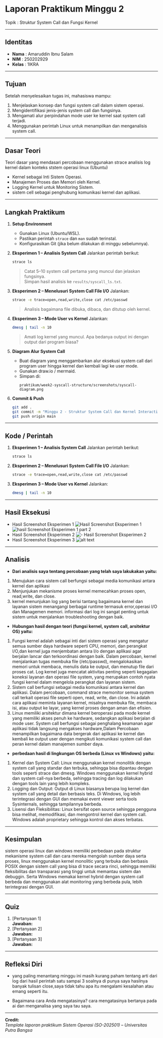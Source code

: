 
# Laporan Praktikum Minggu 2
Topik : Struktur System Call dan Fungsi Kernel

---

## Identitas
- **Nama**  : Amaruddin Ibnu Salam  
- **NIM**   : 250202929
- **Kelas** : 1IKRA

---

## Tujuan
Setelah menyelesaikan tugas ini, mahasiswa mampu:
1. Menjelaskan konsep dan fungsi system call dalam sistem operasi.
2. Mengidentifikasi jenis-jenis system call dan fungsinya.
3. Mengamati alur perpindahan mode user ke kernel saat system call terjadi.
4. Menggunakan perintah Linux untuk menampilkan dan menganalisis system call.
---

## Dasar Teori
Teori dasar yang mendasari percobaan menggunakan strace analisis log kernel dalam konteks ststem operasi linux (Ubuntu)
- Kernel sebagai Inti Sistem Operasi.
- Manajemen Proses dan Memori oleh Kernel.
- Logging Kernel untuk Monitoring Sistem.
- sistem cell sebagai penghubung komunikasi  kernel dan aplikasi.

---

## Langkah Praktikum
1. **Setup Environment**
   - Gunakan Linux (Ubuntu/WSL).
   - Pastikan perintah `strace` dan `man` sudah terinstal.
   - Konfigurasikan Git (jika belum dilakukan di minggu sebelumnya).

2. **Eksperimen 1 – Analisis System Call**
   Jalankan perintah berikut:
   ```bash
   strace ls
   ```
   > Catat 5–10 system call pertama yang muncul dan jelaskan fungsinya.  
   Simpan hasil analisis ke `results/syscall_ls.txt`.

3. **Eksperimen 2 – Menelusuri System Call File I/O**
   Jalankan:
   ```bash
   strace -e trace=open,read,write,close cat /etc/passwd
   ```
   > Analisis bagaimana file dibuka, dibaca, dan ditutup oleh kernel.

4. **Eksperimen 3 – Mode User vs Kernel**
   Jalankan:
   ```bash
   dmesg | tail -n 10
   ```
   > Amati log kernel yang muncul. Apa bedanya output ini dengan output dari program biasa?

5. **Diagram Alur System Call**
   - Buat diagram yang menggambarkan alur eksekusi system call dari program user hingga kernel dan kembali lagi ke user mode.
   - Gunakan draw.io / mermaid.
   - Simpan di:
     ```
     praktikum/week2-syscall-structure/screenshots/syscall-diagram.png
     ```

6. **Commit & Push**
   ```bash
   git add .
   git commit -m "Minggu 2 - Struktur System Call dan Kernel Interaction"
   git push origin main
   ```

---

## Kode / Perintah
1. **Eksperimen 1 – Analisis System Call**
   Jalankan perintah berikut:
   ```bash
   strace ls
   ```
2. **Eksperimen 2 – Menelusuri System Call File I/O**
   Jalankan:
   ```bash
   strace -e trace=open,read,write,close cat /etc/passwd
   ```

3. **Eksperimen 3 – Mode User vs Kernel**
   Jalankan:
   ```bash
   dmesg | tail -n 10
   ```
---

## Hasil Eksekusi
- Hasil Screenshot Eksperimen 1
![ Hasil Screenshot Eksperimen 1](<command strace ls.png>)
![hasil Screenshot Eksperimen 1 part 2](<command strace ls 2.png>)
- Hasil Screenshot Eksperimen 2
![- Hasil Screenshot Eksperimen 2](<command strace -e trace=open,read,write,close cat etcpasswd.png>)
- Hasil Screenshot Eksperimen 3
![alt text](<dmesg  tail -n 10.png>)
---

## Analisis
- **Dari analisis saya tentang percobaan yang telah saya lakukakan yaitu:**
1. Menujukan cara sistem call berfungsi sebagai media komunikasi antara kernel dan aplikasi 
2. Menjunjukan mekanisme proses kernel memecahkan proses open, read,write, dan close.
3. kernel menunjukan log  yang berisi tantang bagaimana kernel dan layanan sistem menangangi berbagai runtime termasuk error,operasi I/O dan Managemen memori. informasi dari log ini sangat penting untuk sistem untuk menjalankan troubleshooting dengan baik.

- **Hubungan hasil dengan teori (fungsi kernel, system call, arsitektur OS) yaitu:**
1. Fungsi kernel adalah sebagai inti dari sistem operasi yang mengatur semua sumber daya hardware seperti CPU, memori, dan perangkat I/O,dan kernel juga menjembatan antara I/o dengan aplikasi agar berjalan lancar dan terkoordinasi dengan baik. Dalam percobaan, kernel menjalankan tugas membuka file (/etc/passwd), mengalokasikan memori untuk membaca, menulis data ke output, dan menutup file dari proses cat. Log kernel juga mencatat aktivitas penting seperti kegagalan koneksi layanan dan operasi file system, yang merupakan contoh nyata fungsi kernel dalam mengelola perangkat dan layanan sistem.
2. Sistem call berfungsi sebagai media komunikasi antara kernel dan aplikasi. Dalam percobaan, command strace memonitor semua system call terkait operasi file seperti open, read, write, dan close. Ini adalah cara aplikasi meminta layanan kernel, misalnya membuka file, membaca isi, atau output ke layar, yang kernel proses dengan aman dan efisien.​
3. Linux memiliki arsitektur dimana kernel beroperasi pada mode kernel yang memiliki akses penuh ke hardware, sedangkan aplikasi berjalan di mode user. System call berfungsi sebagai penghalang keamanan agar aplikasi tidak langsung mengakses hardware,Dalam Percobaan menampilkan bagaimana data bergerak dari aplikasi ke kernel dan kembali ke output user dengan mengikuti komunikasi system call dan peran kernel dalam manajemen sumber daya.
- **perbedaan hasil di lingkungan OS berbeda (Linux vs Windows) yaitu:**
1. Kernel dan System Call: Linux menggunakan kernel monolitik dengan system call yang standar dan terbuka, sehingga bisa dipantau dengan tools seperti strace dan dmesg. Windows menggunakan kernel hybrid dan system call-nya berbeda, sehingga tracing dan log dilakukan dengan tools lain yang lebih kompleks.
2. Logging dan Output: Output di Linux biasanya berupa log kernel dan system call yang detail dan berbasis teks. Di Windows, log lebih terintegrasi dengan GUI dan memakai event viewer serta tools Sysinternals, sehingga tampilannya berbeda.
3. Lisensi dan Fleksibilitas: Linux bersifat open source sehingga pengguna bisa melihat, memodifikasi, dan mengontrol kernel dan system call. Windows adalah proprietary sehingga kontrol dan akses terbatas. 

---

## Kesimpulan
sistem operasi linux dan windows memiliki perbedaan pada struktur mekanisme system call dan cara mereka mengolah sumber daya  serta proses,
linux menggunakan kernel monolitic yang terbuka dan berbasis POSIX dengan sistem call yang bisa di trace secara rinci, sehingga memiliki fleksibilitas dan transparasi yang tinggi untuk memantau sistem dan debuggin. 
Serta Windows memakai kernel hybrid dengan system call berbeda dan menggunakan alat monitoring yang berbeda pula, lebih terintegrasi dengan GUI.


---

## Quiz
1. [Pertanyaan 1]  
   **Jawaban:**  
2. [Pertanyaan 2]  
   **Jawaban:**  
3. [Pertanyaan 3]  
   **Jawaban:**  

---

## Refleksi Diri
- yang paling menantang minggu ini
masih kurang paham tentang arti dari log dari hasil perintah satu sampai 3 soalnya di punya saya hasilnya banyak tulisan close,saya tidak tahu apa itu mengalami kesalahan atau emang seperti itu.
  
- Bagaimana cara Anda mengatasinya?
cara mengatasinya bertanya pada ai dan menganalisa yang saya tau saya.

---

**Credit:**  
_Template laporan praktikum Sistem Operasi (SO-202501) – Universitas Putra Bangsa_

